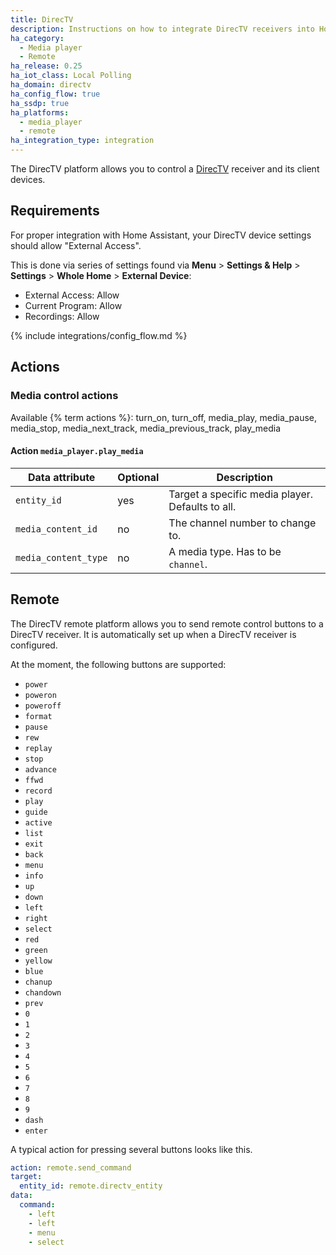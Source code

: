 ```yaml
---
title: DirecTV
description: Instructions on how to integrate DirecTV receivers into Home Assistant.
ha_category:
  - Media player
  - Remote
ha_release: 0.25
ha_iot_class: Local Polling
ha_domain: directv
ha_config_flow: true
ha_ssdp: true
ha_platforms:
  - media_player
  - remote
ha_integration_type: integration
---
```


The DirecTV platform allows you to control a [DirecTV](https://www.directv.com) receiver and its client devices.

## Requirements

For proper integration with Home Assistant, your DirecTV device settings should allow "External Access".

This is done via series of settings found via **Menu** > **Settings & Help** > **Settings** > **Whole Home** > **External Device**:

- External Access: Allow
- Current Program: Allow
- Recordings: Allow

{% include integrations/config_flow.md %}

## Actions

### Media control actions

Available {% term actions %}: turn_on, turn_off, media_play, media_pause, media_stop, media_next_track, media_previous_track, play_media

#### Action `media_player.play_media`

| Data attribute | Optional | Description                                                                                                                                                            |
| -----------------------| -------- | ---------------------------------------------------------------------------------------------------------------------------------------------------------------------- |
| `entity_id`            |      yes | Target a specific media player. Defaults to all.                                                                                                                       |
| `media_content_id`     |       no | The channel number to change to.                   |
| `media_content_type`   |       no | A media type. Has to be `channel`.

## Remote

The DirecTV remote platform allows you to send remote control buttons to a DirecTV receiver. It is automatically set up when a DirecTV receiver is configured.

At the moment, the following buttons are supported:

- `power`
- `poweron`
- `poweroff`
- `format`
- `pause`
- `rew`
- `replay`
- `stop`
- `advance`
- `ffwd`
- `record`
- `play`
- `guide`
- `active`
- `list`
- `exit`
- `back`
- `menu`
- `info`
- `up`
- `down`
- `left`
- `right`
- `select`
- `red`
- `green`
- `yellow`
- `blue`
- `chanup`
- `chandown`
- `prev`
- `0`
- `1`
- `2`
- `3`
- `4`
- `5`
- `6`
- `7`
- `8`
- `9`
- `dash`
- `enter`

A typical action for pressing several buttons looks like this.

```yaml
action: remote.send_command
target:
  entity_id: remote.directv_entity
data:
  command:
    - left
    - left
    - menu
    - select
```
